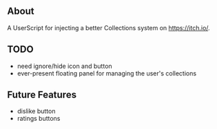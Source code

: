 ## About

A UserScript for injecting a better Collections system on https://itch.io/.

## TODO

- need ignore/hide icon and button
- ever-present floating panel for managing the user's collections

## Future Features

- dislike button
- ratings buttons
